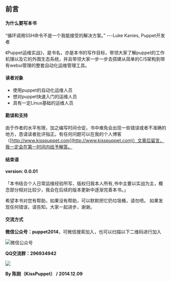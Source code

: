 ## 前言

#### 为什么要写本书
“循环调用SSH命令不是一个我能接受的解决方案。”
---Luke Kanies, Puppet开发者

《Puppet运维实战》，是书名，亦是本书的写作目标，带领大家了解puppet的工作机理以及它的外围生态系统，并且带领大家一步一步去搭建从简单的C/S架构到带有webui管理的整套自动化运维管理工具。

#### 读者对象
* 使用puppet的自动化运维人员
* 想对puppet快速入门的运维人员
* 具有一定Linux基础的运维人员

#### 勘误和支持
由于作者的水平有限，加之编写时间仓促，书中难免会出现一些错误或者不准确的地方，恳请读者批评指正。有任何问题可以在我的个人博客（[http://www.kisspuppet.com](http://www.kisspuppet.com)）文章后留言，我一定会在第一时间内给予解答。


#### 结束语
#### version:  0.0.01


「本书结合个人日常运维经验所写，版权归我本人所有,书中主要以实战为主，概念部分相对比较少，我会在后续的版本更新中逐渐完善本书。」

希望本书对您有帮助，如果没有帮助，可以默默把它扔垃圾桶，请勿喷。 如果发现任何错误，请告知，大家一起进步，谢谢。

#### 交流方式

**微信公众号：puppet2014**，可微信搜索加入，也可以扫描以下二维码进行加入

![微信公众号](http://kisspuppet.com/img/weixin.jpg)

**QQ交流群：296934942**

![](http://kisspuppet.com/img/contact1.jpg)

**By 陈刚（KissPuppet） / 2014.12.09**



